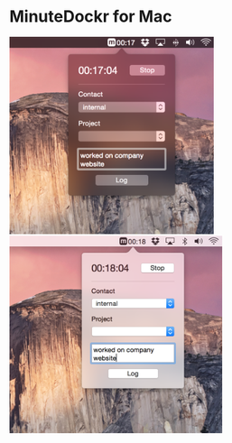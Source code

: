 MinuteDockr for Mac
===================

<img src="MinuteDockrMac/screenshots/dark.png" height="350px" />
<img src="MinuteDockrMac/screenshots/light.png" height="350px" />
